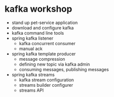# kafka workshop

* stand up pet-service application
* download and configure kafka
* kafka command line tools
* spring kafka listener
    * kafka concurrent consumer
    * manual ack
* spring kafka template producer
    * message compression
    * defining new topic via kafka admin
    * consuming messages, publishing messages
* spring kafka streams
    * kafka stream configuration
    * streams builder configurer
    * streams API

